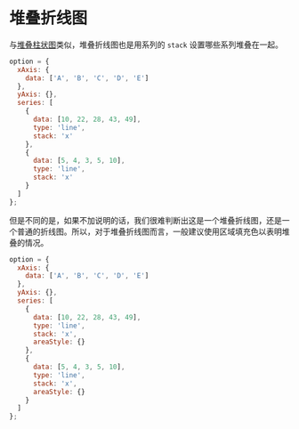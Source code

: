 # 堆叠折线图

与[堆叠柱状图](./zh/application_chart-types_bar_stacked-bar)类似，堆叠折线图也是用系列的 `stack` 设置哪些系列堆叠在一起。

```js [live]
option = {
  xAxis: {
    data: ['A', 'B', 'C', 'D', 'E']
  },
  yAxis: {},
  series: [
    {
      data: [10, 22, 28, 43, 49],
      type: 'line',
      stack: 'x'
    },
    {
      data: [5, 4, 3, 5, 10],
      type: 'line',
      stack: 'x'
    }
  ]
};
```

但是不同的是，如果不加说明的话，我们很难判断出这是一个堆叠折线图，还是一个普通的折线图。所以，对于堆叠折线图而言，一般建议使用区域填充色以表明堆叠的情况。

```js [live]
option = {
  xAxis: {
    data: ['A', 'B', 'C', 'D', 'E']
  },
  yAxis: {},
  series: [
    {
      data: [10, 22, 28, 43, 49],
      type: 'line',
      stack: 'x',
      areaStyle: {}
    },
    {
      data: [5, 4, 3, 5, 10],
      type: 'line',
      stack: 'x',
      areaStyle: {}
    }
  ]
};
```
